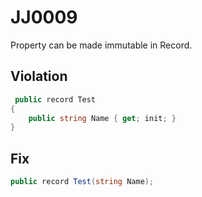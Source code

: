 # JJ0009
Property can be made immutable in Record.

## Violation
```C#
 public record Test
{
    public string Name { get; init; }
}
```

## Fix
```C#
public record Test(string Name);
```